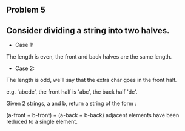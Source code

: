 ## Problem 5
## Consider dividing a string into two halves.

- Case 1:

The length is even, the front and back halves are the same length.

- Case 2:

The length is odd, we'll say that the extra char goes in the front half.



e.g. 'abcde', the front half is 'abc', the back half 'de'.

Given 2 strings, a and b, return a string of the form :

(a-front + b-front) + (a-back + b-back) adjacent elements have been reduced to a single element.




